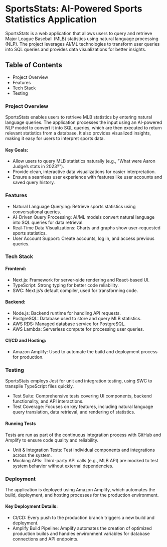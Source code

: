 # SportsStats: AI-Powered Sports Statistics Application

SportsStats is a web application that allows users to query and retrieve Major League Baseball (MLB) statistics using natural language processing (NLP). The project leverages AI/ML technologies to transform user queries into SQL queries and provides data visualizations for better insights.

## Table of Contents

- Project Overview
- Features
- Tech Stack
- Testing

### Project Overview

SportsStats enables users to retrieve MLB statistics by entering natural language queries. The application processes the input using an AI-powered NLP model to convert it into SQL queries, which are then executed to return relevant statistics from a database. It also provides visualized insights, making it easy for users to interpret sports data.

#### Key Goals:
- Allow users to query MLB statistics naturally (e.g., "What were Aaron Judge’s stats in 2023?").
- Provide clean, interactive data visualizations for easier interpretation.
- Ensure a seamless user experience with features like user accounts and saved query history.

### Features

- Natural Language Querying: Retrieve sports statistics using conversational queries.
- AI-Driven Query Processing: AI/ML models convert natural language into SQL queries for data retrieval.
- Real-Time Data Visualizations: Charts and graphs show user-requested sports statistics.
- User Account Support: Create accounts, log in, and access previous queries.

### Tech Stack

#### Frontend:

- Next.js: Framework for server-side rendering and React-based UI.
- TypeScript: Strong typing for better code reliability.
- SWC: Next.js’s default compiler, used for transforming code.

#### Backend:

- Node.js: Backend runtime for handling API requests.
- PostgreSQL: Database used to store and query MLB statistics.
- AWS RDS: Managed database service for PostgreSQL.
- AWS Lambda: Serverless compute for processing user queries.

#### CI/CD and Hosting:

- Amazon Amplify: Used to automate the build and deployment process for production.

### Testing

SportsStats employs Jest for unit and integration testing, using SWC to transpile TypeScript files quickly.

- Test Suite: Comprehensive tests covering UI components, backend functionality, and API interactions.
- Test Coverage: Focuses on key features, including natural language query translation, data retrieval, and rendering of statistics.
#### Running Tests
Tests are run as part of the continuous integration process with GitHub and Amplify to ensure code quality and reliability.

- Unit & Integration Tests: Test individual components and integrations across the system.
- Mocking APIs: Third-party API calls (e.g., MLB API) are mocked to test system behavior without external dependencies.

### Deployment

The application is deployed using Amazon Amplify, which automates the build, deployment, and hosting processes for the production environment.

#### Key Deployment Details:
- CI/CD: Every push to the production branch triggers a new build and deployment.
- Amplify Build Pipeline: Amplify automates the creation of optimized production builds and handles environment variables for database connections and API endpoints.
